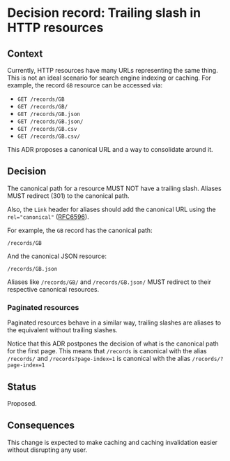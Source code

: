 # Decision record: Trailing slash in HTTP resources

## Context

Currently, HTTP resources have many URLs representing the same thing. This is
not an ideal scenario for search engine indexing or caching. For example, the
record `GB` resource can be accessed via:

* `GET /records/GB`
* `GET /records/GB/`
* `GET /records/GB.json`
* `GET /records/GB.json/`
* `GET /records/GB.csv`
* `GET /records/GB.csv/`

This ADR proposes a canonical URL and a way to consolidate around it.

## Decision

The canonical path for a resource MUST NOT have a trailing slash. Aliases MUST
redirect (301) to the canonical path.

Also, the `Link` header for aliases should add the canonical URL using the
`rel="canonical"` ([RFC6596](https://tools.ietf.org/html/rfc6596)).

For example, the `GB` record has the canonical path:

```
/records/GB
```

And the canonical JSON resource:

```
/records/GB.json
```

Aliases like `/records/GB/` and `/records/GB.json/` MUST redirect to their
respective canonical resources.

### Paginated resources

Paginated resources behave in a similar way, trailing slashes are aliases to
the equivalent without trailing slashes.

Notice that this ADR postpones the decision of what is the canonical path for
the first page. This means that `/records` is canonical with the alias
`/records/` and `/records?page-index=1` is canonical with the alias
`/records/?page-index=1`


## Status

Proposed.

## Consequences

This change is expected to make caching and caching invalidation easier
without disrupting any user.


